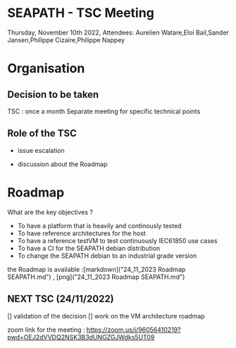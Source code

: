 # SEAPATH -  TSC Meeting

Thursday, November 10th  2022,
Attendees:  Aurelien Watare,Eloi Bail,Sander Jansen,Philippe Cizaire,Philippe Nappey

# Organisation

## Decision to be taken 

TSC : once a month
Separate meeting for specific technical points 


## Role of the TSC


* issue escalation

* discussion about the Roadmap

# Roadmap 

What are the key objectives ?

* To have a platform that is heavily and continously tested 
* To have reference architectures for the host
* To have a reference testVM to test continuously IEC61850 use cases
* To have a CI for the SEAPATH debian distribution
* To change the SEAPATH debian to an industrial grade version

the Roadmap is available :[markdown]("24_11_2023  Roadmap SEAPATH.md") , [png]("24_11_2023  Roadmap SEAPATH.md")  


## NEXT TSC (24/11/2022)

[] validation of the decision
[] work on the VM architecture roadmap

zoom link for the meeting : https://zoom.us/j/96056410219?pwd=OEJ2dVVDQ2NSK3B3dUNGZGJWdks5UT09






